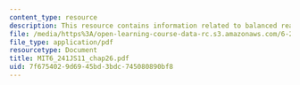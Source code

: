 ```yaml
---
content_type: resource
description: This resource contains information related to balanced realization.
file: /media/https%3A/open-learning-course-data-rc.s3.amazonaws.com/6-241j-dynamic-systems-and-control-spring-2011/7f6754029d6945bd3bdc745080890bf8_MIT6_241JS11_chap26.pdf
file_type: application/pdf
resourcetype: Document
title: MIT6_241JS11_chap26.pdf
uid: 7f675402-9d69-45bd-3bdc-745080890bf8
---
```

